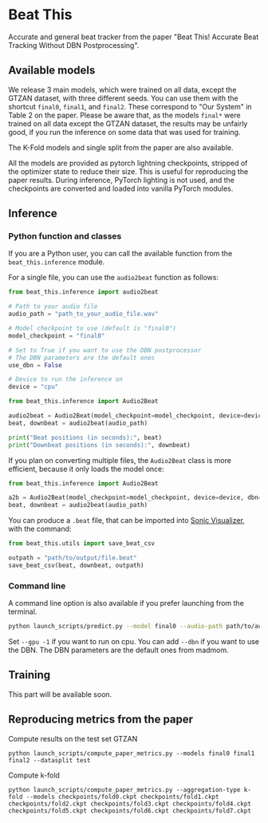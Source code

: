 # Beat This
Accurate and general beat tracker from the paper "Beat This! Accurate Beat Tracking Without DBN Postprocessing".

## Available models
We release 3 main models, which were trained on all data, except the GTZAN dataset, with three different seeds. You can use them with the shortcut `final0`, `final1`, and `final2`. These correspond to "Our System" in Table 2 on the paper.
Please be aware that, as the models ```final*``` were trained on all data except the GTZAN dataset, the results may be unfairly good, if you run the inference on some data that was used for training.

The K-Fold models and single split from the paper are also available.

All the models are provided as pytorch lightning checkpoints, stripped of the optimizer state to reduce their size. This is useful for reproducing the paper results.
During inference, PyTorch lighting is not used, and the checkpoints are converted and loaded into vanilla PyTorch modules.

## Inference

### Python function and classes
If you are a Python user, you can call the available function from the `beat_this.inference` module.

For a single file, you can use the `audio2beat` function as follows:

```python
from beat_this.inference import audio2beat

# Path to your audio file
audio_path = "path_to_your_audio_file.wav"

# Model checkpoint to use (default is "final0")
model_checkpoint = "final0"

# Set to True if you want to use the DBN postprocessor
# The DBN parameters are the default ones
use_dbn = False

# Device to run the inference on
device = "cpu"

from beat_this.inference import Audio2Beat

audio2beat = Audio2Beat(model_checkpoint=model_checkpoint, device=device, dbn=use_dbn)
beat, downbeat = audio2beat(audio_path)

print("Beat positions (in seconds):", beat)
print("Downbeat positions (in seconds):", downbeat)
```

If you plan on converting multiple files, the `Audio2Beat` class is more efficient, because it only loads the model once:

```python
from beat_this.inference import Audio2Beat

a2b = Audio2Beat(model_checkpoint=model_checkpoint, device=device, dbn=use_dbn)
beat, downbeat = audio2beat(audio_path)
```

You can produce a `.beat` file, that can be imported into [Sonic Visualizer](https://www.sonicvisualiser.org/), with the command:
```python
from beat_this.utils import save_beat_csv

outpath = "path/to/output/file.beat"
save_beat_csv(beat, downbeat, outpath)
```

### Command line
A command line option is also available if you prefer launching from the terminal.
 
```sh
python launch_scripts/predict.py --model final0 --audio-path path/to/audio/file --output_path path/to/output/file
```

Set ```--gpu -1``` if you want to run on cpu.
You can add ```--dbn``` if you want to use the DBN. The DBN parameters are the default ones from madmom.



## Training
This part will be available soon.

## Reproducing metrics from the paper
Compute results on the test set GTZAN

```
python launch_scripts/compute_paper_metrics.py --models final0 final1 final2 --datasplit test
```

Compute k-fold
```
python launch_scripts/compute_paper_metrics.py --aggregation-type k-fold --models checkpoints/fold0.ckpt checkpoints/fold1.ckpt checkpoints/fold2.ckpt checkpoints/fold3.ckpt checkpoints/fold4.ckpt checkpoints/fold5.ckpt checkpoints/fold6.ckpt checkpoints/fold7.ckpt 
```
